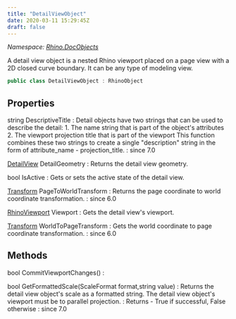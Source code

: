 ```yaml
---
title: "DetailViewObject"
date: 2020-03-11 15:29:45Z
draft: false
---
```


*Namespace: [Rhino.DocObjects](../)*

A detail view object is a nested Rhino viewport placed on a page view with a 2D closed curve
   boundary. It can be any type of modeling view.
```cs
public class DetailViewObject : RhinoObject
```
## Properties

string DescriptiveTitle
: Detail objects have two strings that can be used to describe the detail:
      1. The name string that is part of the object's attributes
      2. The viewport projection title that is part of the viewport
      This function combines these two strings to create a single "description" string in the form of attribute_name - projection_title.
: since 7.0

[DetailView](/rhinocommon/rhino/geometry/detailview/) DetailGeometry
: Returns the detail view geometry.

bool IsActive
: Gets or sets the active state of the detail view.

[Transform](/rhinocommon/rhino/geometry/transform/) PageToWorldTransform
: Returns the page coordinate to world coordinate transformation.
: since 6.0

[RhinoViewport](/rhinocommon/rhino/display/rhinoviewport/) Viewport
: Gets the detail view's viewport.

[Transform](/rhinocommon/rhino/geometry/transform/) WorldToPageTransform
: Gets the world coordinate to page coordinate transformation.
: since 6.0
## Methods

bool CommitViewportChanges()
: 

bool GetFormattedScale(ScaleFormat format,string value)
: Returns the detail view object's scale as a formatted string. 
     The detail view object's viewport must be to parallel projection.
: Returns - True if successful, False otherwise
: since 7.0

